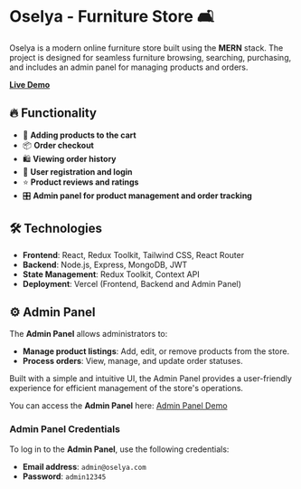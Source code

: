 # Oselya - Furniture Store 🛋️

Oselya is a modern online furniture store built using the **MERN** stack. The project is designed for seamless furniture browsing, searching, purchasing, and includes an admin panel for managing products and orders.

[**Live Demo**](https://frontend-oselya.vercel.app/) 

## 🔥 Functionality

- 🛒 **Adding products to the cart**
- 📦 **Order checkout**
- 🛍️ **Viewing order history**
- 🔑 **User registration and login**
- ⭐ **Product reviews and ratings**
- 🎛 **Admin panel for product management and order tracking**

## 🛠 Technologies

- **Frontend**: React, Redux Toolkit, Tailwind CSS, React Router
- **Backend**: Node.js, Express, MongoDB, JWT
- **State Management**: Redux Toolkit, Context API
- **Deployment**: Vercel (Frontend, Backend and Admin Panel)

## ⚙️ Admin Panel

The **Admin Panel** allows administrators to:

- **Manage product listings**: Add, edit, or remove products from the store.
- **Process orders**: View, manage, and update order statuses.

Built with a simple and intuitive UI, the Admin Panel provides a user-friendly experience for efficient management of the store's operations.

You can access the **Admin Panel** here: [Admin Panel Demo](https://admin-oselya.vercel.app/)

### Admin Panel Credentials

To log in to the **Admin Panel**, use the following credentials:

- **Email address**: `admin@oselya.com`
- **Password**: `admin12345`
